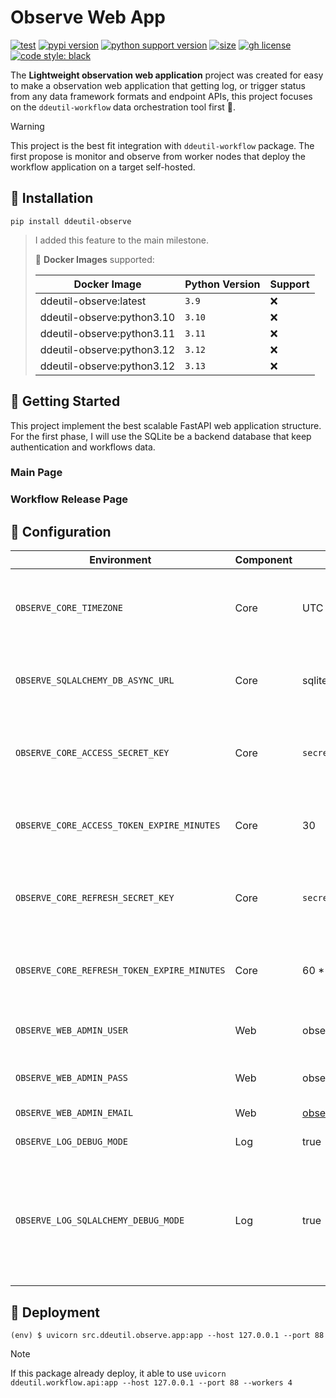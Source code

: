 # Observe Web App

[![test](https://github.com/ddeutils/ddeutil-observe/actions/workflows/tests.yml/badge.svg?branch=main)](https://github.com/ddeutils/ddeutil-observe/actions/workflows/tests.yml)
[![pypi version](https://img.shields.io/pypi/v/ddeutil-observe)](https://pypi.org/project/ddeutil-observe/)
[![python support version](https://img.shields.io/pypi/pyversions/ddeutil-observe)](https://pypi.org/project/ddeutil-observe/)
[![size](https://img.shields.io/github/languages/code-size/ddeutils/ddeutil-observe)](https://github.com/ddeutils/ddeutil-observe)
[![gh license](https://img.shields.io/github/license/ddeutils/ddeutil-observe)](https://github.com/ddeutils/ddeutil-observe/blob/main/LICENSE)
[![code style: black](https://img.shields.io/badge/code%20style-black-000000.svg)](https://github.com/psf/black)

The **Lightweight observation web application** project was created for easy to
make a observation web application that getting log, or trigger status from any
data framework formats and endpoint APIs, this project focuses on the
`ddeutil-workflow` data orchestration tool first :dart:.

> [!WARNING]
> This project is the best fit integration with `ddeutil-workflow` package.
> The first propose is monitor and observe from worker nodes that deploy the
> workflow application on a target self-hosted.

## :round_pushpin: Installation

```shell
pip install ddeutil-observe
```

> I added this feature to the main milestone.
>
> :egg: **Docker Images** supported:
>
> | Docker Image               | Python Version | Support |
> |----------------------------|----------------|---------|
> | ddeutil-observe:latest     | `3.9`          | :x:     |
> | ddeutil-observe:python3.10 | `3.10`         | :x:     |
> | ddeutil-observe:python3.11 | `3.11`         | :x:     |
> | ddeutil-observe:python3.12 | `3.12`         | :x:     |
> | ddeutil-observe:python3.12 | `3.13`         | :x:     |

## :beers: Getting Started

This project implement the best scalable FastAPI web application structure.
For the first phase, I will use the SQLite be a backend database that keep
authentication and workflows data.

### Main Page

### Workflow Release Page

## :cookie: Configuration

| Environment                                 | Component | Default                          | Description                                                                                   |
|---------------------------------------------|-----------|----------------------------------|-----------------------------------------------------------------------------------------------|
| `OBSERVE_CORE_TIMEZONE`                     | Core      | UTC                              | A timezone that use on all components of this application                                     |
| `OBSERVE_SQLALCHEMY_DB_ASYNC_URL`           | Core      | sqlite+aiosqlite:///./observe.db | A database url of the application backend side                                                |
| `OBSERVE_CORE_ACCESS_SECRET_KEY`            | Core      | `secrets.token_urlsafe(32)`      | A secret key that use to hash the access token with jwt package                               |
| `OBSERVE_CORE_ACCESS_TOKEN_EXPIRE_MINUTES`  | Core      | 30                               | Expire period of the access token in minute unit                                              |
| `OBSERVE_CORE_REFRESH_SECRET_KEY`           | Core      | `secrets.token_urlsafe(32)`      | A secret key that use to hash the refresh token with jwt package                              |
| `OBSERVE_CORE_REFRESH_TOKEN_EXPIRE_MINUTES` | Core      | 60 * 24 * 8                      | Expire period of the refresh token in minute unit                                             |
| `OBSERVE_WEB_ADMIN_USER`                    | Web       | observe                          | An username of superuser                                                                      |
| `OBSERVE_WEB_ADMIN_PASS`                    | Web       | observe                          | A password of superuser                                                                       |
| `OBSERVE_WEB_ADMIN_EMAIL`                   | Web       | observe@mail.com                 | An email of superuser                                                                         |
| `OBSERVE_LOG_DEBUG_MODE`                    | Log       | true                             | Logging mode                                                                                  |
| `OBSERVE_LOG_SQLALCHEMY_DEBUG_MODE`         | Log       | true                             | Database Logging mode that will logging every execution statement before and after connection |

## :rocket: Deployment

```shell
(env) $ uvicorn src.ddeutil.observe.app:app --host 127.0.0.1 --port 88
```

> [!NOTE]
> If this package already deploy, it able to use
> `uvicorn ddeutil.workflow.api:app --host 127.0.0.1 --port 88 --workers 4`
